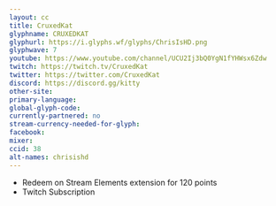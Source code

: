 ```yaml
---
layout: cc
title: CruxedKat
glyphname: CRUXEDKAT
glyphurl: https://i.glyphs.wf/glyphs/ChrisIsHD.png
glyphwave: 7
youtube: https://www.youtube.com/channel/UCU2Ij3bQ0YgN1fYHWsx6Zdw
twitch: https://twitch.tv/CruxedKat
twitter: https://twitter.com/CruxedKat
discord: https://discord.gg/kitty
other-site: 
primary-language: 
global-glyph-code: 
currently-partnered: no
stream-currency-needed-for-glyph: 
facebook: 
mixer: 
ccid: 38
alt-names: chrisishd
---
```

* Redeem on Stream Elements extension for 120 points
* Twitch Subscription
